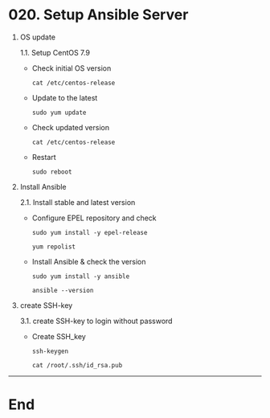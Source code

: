 # **020. Setup Ansible Server**

1. OS update
          
    1.1. Setup CentOS 7.9 
          
    - Check initial OS version
          
          cat /etc/centos-release
          
    - Update to the latest
          
          sudo yum update
          
    - Check updated version
          
          cat /etc/centos-release
          
    - Restart
          
          sudo reboot
          

2. Install Ansible 
          
    2.1. Install stable and latest version
          
    - Configure EPEL repository and check 
          
          sudo yum install -y epel-release
          
          yum repolist
          
    - Install Ansible & check the version
          
          sudo yum install -y ansible
          
          ansible --version
          
         
          
3. create SSH-key
          
    3.1. create SSH-key to login without password
                   
    - Create SSH_key 
          
          ssh-keygen
          
          cat /root/.ssh/id_rsa.pub
          
                
---
# **End**
          
                              